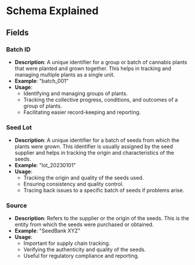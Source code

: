 # Schema Explained

## Fields

### Batch ID

- **Description**: A unique identifier for a group or batch of cannabis plants that were planted and grown together. This helps in tracking and managing multiple plants as a single unit.
- **Example**: "batch_001"
- **Usage**:
  - Identifying and managing groups of plants.
  - Tracking the collective progress, conditions, and outcomes of a group of plants.
  - Facilitating easier record-keeping and reporting.

### Seed Lot

- **Description**: A unique identifier for a batch of seeds from which the plants were grown. This identifier is usually assigned by the seed supplier and helps in tracking the origin and characteristics of the seeds.
- **Example**: "lot_20230101"
- **Usage**:
  - Tracking the origin and quality of the seeds used.
  - Ensuring consistency and quality control.
  - Tracing back issues to a specific batch of seeds if problems arise.

### Source

- **Description**: Refers to the supplier or the origin of the seeds. This is the entity from which the seeds were purchased or obtained.
- **Example**: "SeedBank XYZ"
- **Usage**:
  - Important for supply chain tracking.
  - Verifying the authenticity and quality of the seeds.
  - Useful for regulatory compliance and reporting.